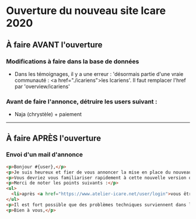 # Ouverture du nouveau site Icare 2020

## À faire AVANT l'ouverture

### Modifications à faire dans la base de données

* Dans les témoignages, il y a une erreur : 'désormais partie d\'une vraie communauté : <a href=\"./icariens\">les Icariens</a>'. Il faut remplacer l'href par 'overview/icariens'

### Avant de faire l'annonce, détruire les users suivant :

* Naja (chrystèle) + paiement

---------------------------------------------------------------------

## À faire APRÈS l'ouverture

### Envoi d'un mail d'annonce

~~~html
<p>Bonjour #{user},</p>
<p>Je suis heureux et fier de vous annoncer la mise en place du nouveau site de l'atelier icare, que vous pouvez découvrir à l'adresse habituelle : https://www.atelier-icare.net.</p>
<p>Vous devriez vous familiariser rapidement à cette nouvelle version qui, au niveau de l'ergonomie, ne s'éloigne pas trop de l'ancienne version.</p>
<p>Merci de noter les points suivants :</p>
<ul>
  <li>après <a href="https://www.atelier-icare.net/user/login">vous être connecté#{fem(:e)}</a>, vous devriez <a href="https://www.atelier-icare.net/bureau/preferences">rejoindre vos préférences</a> afin de les régler car certains nouveaux paramètres sont à prendre en compte (notamment de le partage de votre historique de travail).</li>
</ul>
<p>Il est fort possible que des problèmes techniques surviennent dans les jours qui viennent, on ne peut jamais penser à tout. N'hésitez jamais à nous les remonter, afin que nous puissions les corriger. Merci d'avance de votre compréhension et de votre patience.</p>
<p>Bien à vous,</p>
~~~

